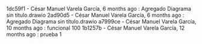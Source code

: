 1dc59f1 - César Manuel Varela García, 6 months ago : Agregado Diagrama sin título.drawio
2ad90d5 - César Manuel Varela García, 6 months ago : Agregado Diagrama sin título.drawio
a7999ce - César Manuel Varela García, 10 months ago : funcional 100
1b1257b - César Manuel Varela García, 12 months ago : prueba 1